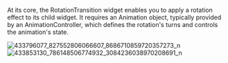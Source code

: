 At its core, the RotationTransition widget enables you to apply a rotation effect to its child widget. It requires an Animation object, typically provided by an AnimationController, which defines the rotation's turns and controls the animation's state.

![433796077_827552806066607_8686710859720357273_n](https://github.com/samro123/animationsFlutter/assets/103051880/56acdbc8-dbca-4c37-85bd-a0f7c123e72a)
![433853130_786148506774932_3084236038970208691_n](https://github.com/samro123/animationsFlutter/assets/103051880/c2137a76-e750-4c73-a1b4-93bfba48c929)
